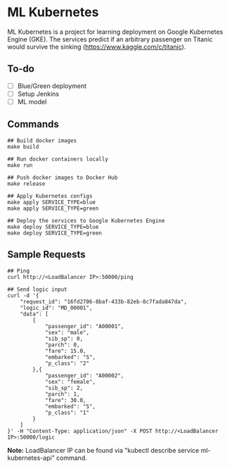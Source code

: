 # ML Kubernetes

ML Kubernetes is a project for learning deployment on Google Kubernetes Engine (GKE). The services predict if an arbitrary passenger on Titanic would survive the sinking (https://www.kaggle.com/c/titanic). 

## To-do
- [ ] Blue/Green deployment
- [ ] Setup Jenkins
- [ ] ML model

## Commands
```
## Build docker images
make build

## Run docker containers locally
make run

## Push docker images to Docker Hub
make release

## Apply Kubernetes configs
make apply SERVICE_TYPE=blue
make apply SERVICE_TYPE=green

## Deploy the services to Google Kubernetes Engine
make deploy SERVICE_TYPE=blue
make deploy SERVICE_TYPE=green
```

## Sample Requests
```
## Ping
curl http://<LoadBalancer IP>:50000/ping 

## Send logic input
curl -d '{
    "request_id": "16fd2706-8baf-433b-82eb-8c7fada847da",
    "logic_id": "MD_00001",
    "data": [
        {
            "passenger_id": "A00001",
            "sex": "male",
            "sib_sp": 0,
            "parch": 0,
            "fare": 15.0,
            "embarked": "S",
            "p_class": "2"
        },{
            "passenger_id": "A00002",
            "sex": "female",
            "sib_sp": 2,
            "parch": 1,
            "fare": 30.0,
            "embarked": "S",
            "p_class": "1"
        }
    ] 
}' -H "Content-Type: application/json" -X POST http://<LoadBalancer IP>:50000/logic
```
**Note:** LoadBalancer IP can be found via "kubectl describe service ml-kubernetes-api" command.
